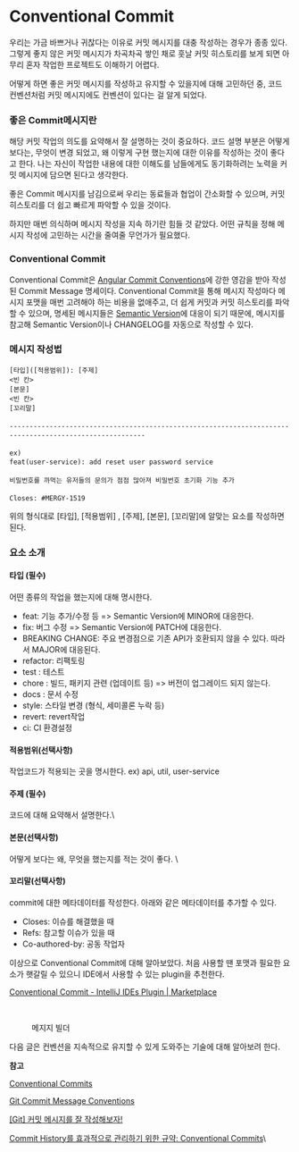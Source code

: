 # Conventional Commit

우리는 가금 바쁘거나 귀찮다는 이유로 커밋 메시지를 대충 작성하는 경우가 종종 있다. 그렇게 좋지 않은 커밋 메시지가 차곡차곡 쌓인 채로 훗날 커밋 히스토리를 보게 되면 아무리 혼자 작업한 프로젝트도 이해하기 어렵다.

어떻게 하면 좋은 커밋 메시지를 작성하고 유지할 수 있을지에 대해 고민하던 중, 코드 컨벤션처럼 커밋 메시지에도 컨벤션이 있다는 걸 알게 되었다.

### 좋은 Commit메시지란

해당 커밋 작업의 의도를 요약해서 잘 설명하는 것이 중요하다. 코드 설명 부분은 어떻게 보다는, 무엇이 변경 되었고, 왜 이렇게 구현 했는지에 대한 이유를 작성하는 것이 좋다고 한다. 나는 자신이 작업한 내용에 대한 이해도를 남들에게도 동기화하려는 노력을 커밋 메시지에 담으면 된다고 생각한다.

좋은 Commit 메시지를 남김으로써 우리는 동료들과 협업이 간소화할 수 있으며, 커밋 히스토리를 더 쉽고 빠르게 파악할 수 있을 것이다.

하지만 매번 의식하며 메시지 작성을 지속 하기란 힘들 것 같았다. 어떤 규칙을 정해 메시지 작성에 고민하는 시간을 줄여줄 무언가가 필요했다.&#x20;

### Conventional Commit

Conventional Commit은 [Angular Commit Conventions](https://gist.github.com/stephenparish/9941e89d80e2bc58a153)에 강한 영감을 받아 작성된 Commit Message 명세이다. Conventional Commit을 통해 메시지 작성마다 메시지 포맷을 매번 고려해야 하는 비용을 없애주고, 더 쉽게 커밋과 커밋 히스토리를 파악할 수 있으며, 명세된 메시지들은 [Semantic Version](https://semver.org/)에 대응이 되기 때문에, 메시지를 참고해 Semantic Version이나 CHANGELOG를 자동으로 작성할 수 있다.

### 메시지 작성법

```
[타입]([적용범위]): [주제]
<빈 칸>
[본문]
<빈 칸>
[꼬리말]

--------------------------------------------------------------------------------------------------------

ex)
feat(user-service): add reset user password service

비밀번호를 까먹는 유저들의 문의가 점점 많아져 비밀번호 초기화 기능 추가

Closes: #MERGY-1519
```

위의 형식대로 \[타입], \[적용범위] , \[주제], \[본문], \[꼬리말]에 알맞는 요소를 작성하면 된다.&#x20;



### 요소 소개&#x20;

#### **타입 (필수)**

어떤 종류의 작업을 했는지에 대해 명시한다.

* feat: 기능 추가/수정 등 => Semantic Version에 MINOR에 대응한다.
* fix: 버그 수정 => Semantic Version에 PATCH에 대응한다.
* BREAKING CHANGE: 주요 변경점으로 기존 API가 호환되지 않을 수 있다. 따라서 MAJOR에 대응된다.
* refactor: 리팩토링
* test : 테스트
* chore : 빌드, 패키지 관련 (업데이트 등) => 버전이 업그레이드 되지 않는다.
* docs : 문서 수정
* style: 스타일 변경 (형식, 세미콜론 누락 등)
* revert: revert작업
* ci: CI 환경설정

#### **적용범위(선택사항)**

작업코드가 적용되는 곳을 명시한다. ex) api, util, user-service

#### **주제 (필수)**

코드에 대해 요약해서 설명한다.\


#### **본문(선택사항)**

어떻게 보다는 왜, 무엇을 했는지를 적는 것이 좋다. \


#### **꼬리말(선택사항)**

commit에 대한 메타데이터를 작성한다. 아래와 같은 메타데이터를 추가할 수 있다.

* Closes: 이슈를 해결했을 때
* Refs: 참고할 이슈가 있을 때
* Co-authored-by: 공동 작업자





이상으로 Conventional Commit에 대해 알아보았다. 처음 사용할 땐 포맷과 필요한 요소가 햇갈릴 수 있으니 IDE에서 사용할 수 있는 plugin을 추천한다.&#x20;

[Conventional Commit - IntelliJ IDEs Plugin | Marketplace](https://plugins.jetbrains.com/plugin/13389-conventional-commit)



<figure><img src="../.gitbook/assets/스크린샷 2023-02-01 오전 11.35.03.png" alt=""><figcaption><p>메지지 빌더</p></figcaption></figure>

다음 글은 컨벤션을 지속적으로 유지할 수 있게 도와주는 기술에 대해 알아보려 한다.



**참고**

[Conventional Commits](https://www.conventionalcommits.org/ko/v1.0.0-beta.4/#%ea%b0%9c%ec%9a%94)

[Git Commit Message Conventions](https://docs.google.com/document/d/1QrDFcIiPjSLDn3EL15IJygNPiHORgU1\_OOAqWjiDU5Y/edit)

[\[Git\] 커밋 메시지를 잘 작성해보자!](https://velog.io/@ozragwort/Git-%EC%BB%A4%EB%B0%8B-%EB%A9%94%EC%8B%9C%EC%A7%80%EB%A5%BC-%EC%9E%98-%EC%9E%91%EC%84%B1%ED%95%B4%EB%B3%B4%EC%9E%90#%EC%BB%A4%EB%B0%8B-%EB%A9%94%EC%8B%9C%EC%A7%80%EC%9D%98-%EC%BB%A8%EB%B2%A4%EC%85%98)

[Commit History를 효과적으로 관리하기 위한 규약: Conventional Commits](https://medium.com/hdackorea/commit-history%EB%A5%BC-%ED%9A%A8%EA%B3%BC%EC%A0%81%EC%9C%BC%EB%A1%9C-%EA%B4%80%EB%A6%AC%ED%95%98%EA%B8%B0-%EC%9C%84%ED%95%9C-%EA%B7%9C%EC%95%BD-conventional-commits-67b2114ac8e4)\
